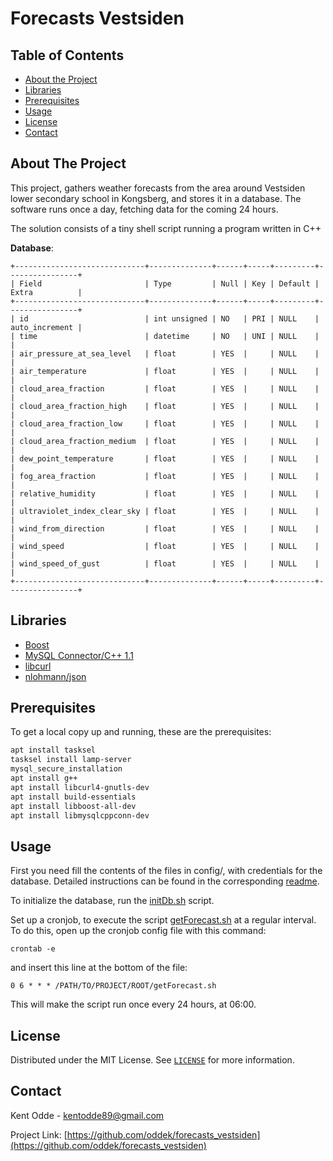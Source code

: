 



# Forecasts Vestsiden


<!-- TABLE OF CONTENTS -->
## Table of Contents

* [About the Project](#about-the-project)
* [Libraries](#libraries)
* [Prerequisites](#prerequisites)
* [Usage](#usage)
* [License](#license)
* [Contact](#contact)



<!-- ABOUT THE PROJECT -->
## About The Project

This project, gathers weather forecasts from the area around Vestsiden lower secondary school in Kongsberg, and stores it in a database. The software runs once a day, fetching data for the coming 24 hours. 

The solution consists of a tiny shell script running a program written in C++

**Database**:
```
+-----------------------------+--------------+------+-----+---------+----------------+
| Field                       | Type         | Null | Key | Default | Extra          |
+-----------------------------+--------------+------+-----+---------+----------------+
| id                          | int unsigned | NO   | PRI | NULL    | auto_increment |
| time                        | datetime     | NO   | UNI | NULL    |                |
| air_pressure_at_sea_level   | float        | YES  |     | NULL    |                |
| air_temperature             | float        | YES  |     | NULL    |                |
| cloud_area_fraction         | float        | YES  |     | NULL    |                |
| cloud_area_fraction_high    | float        | YES  |     | NULL    |                |
| cloud_area_fraction_low     | float        | YES  |     | NULL    |                |
| cloud_area_fraction_medium  | float        | YES  |     | NULL    |                |
| dew_point_temperature       | float        | YES  |     | NULL    |                |
| fog_area_fraction           | float        | YES  |     | NULL    |                |
| relative_humidity           | float        | YES  |     | NULL    |                |
| ultraviolet_index_clear_sky | float        | YES  |     | NULL    |                |
| wind_from_direction         | float        | YES  |     | NULL    |                |
| wind_speed                  | float        | YES  |     | NULL    |                |
| wind_speed_of_gust          | float        | YES  |     | NULL    |                |
+-----------------------------+--------------+------+-----+---------+----------------+
```

## Libraries
* [Boost](https://www.boost.org)
* [MySQL Connector/C++ 1.1](https://dev.mysql.com/doc/connector-cpp/1.1/en/)
* [libcurl](https://curl.se/libcurl/)
* [nlohmann/json](https://github.com/nlohmann/json)


## Prerequisites

To get a local copy up and running, these are the prerequisites:

```sh
apt install tasksel  
tasksel install lamp-server 
mysql_secure_installation
apt install g++
apt install libcurl4-gnutls-dev
apt install build-essentials
apt install libboost-all-dev
apt install libmysqlcppconn-dev
```

<!-- USAGE -->
## Usage

First you need fill the contents of the files in config/, with credentials for the database. Detailed instructions can be found in the corresponding [readme](config/README.md). 

To initialize the database, run the [initDb.sh](sql/initDb.sh) script. 

Set up a cronjob, to execute the script [getForecast.sh](getForecast.sh) at a regular interval. To do this, open up the cronjob config file with this command:

```
crontab -e
```
and insert this line at the bottom of the file:
```
0 6 * * * /PATH/TO/PROJECT/ROOT/getForecast.sh
```
This will make the script run once every 24 hours, at 06:00.

<!-- LICENSE -->
## License

Distributed under the MIT License. See [`LICENSE`](LICENSE) for more information.

<!-- CONTACT -->
## Contact

Kent Odde - kentodde89@gmail.com

Project Link: [https://github.com/oddek/forecasts_vestsiden](https://github.com/oddek/forecasts_vestsiden)



